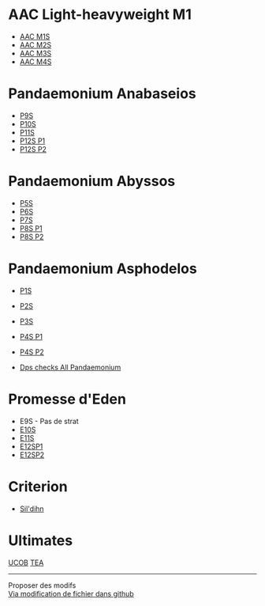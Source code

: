 # AAC Light-heavyweight M1
- [AAC M1S](./AAC/M1S)
- [AAC M2S](./AAC/M2S)
- [AAC M3S](./AAC/M3S)
- [AAC M4S](./AAC/M4S)

# Pandaemonium Anabaseios
- [P9S](./pandaemonium/P9S)
- [P10S](./pandaemonium/P10S)
- [P11S](./pandaemonium/P11S)
- [P12S P1](./pandaemonium/P12SP1)
- [P12S P2](./pandaemonium/P12SP2)

# Pandaemonium Abyssos
- [P5S](./pandaemonium/P5S)
- [P6S](./pandaemonium/P6S)
- [P7S](./pandaemonium/P7S)
- [P8S P1](./pandaemonium/P8SP1)
- [P8S P2](./pandaemonium/P8SP2)

# Pandaemonium Asphodelos 
- [P1S](./pandaemonium/P1S)
- [P2S](./pandaemonium/P2S)
- [P3S](./pandaemonium/P3S)
- [P4S P1](./pandaemonium/P4SP1)
- [P4S P2](./pandaemonium/P4SP2)

- [Dps checks All Pandaemonium](./pandaemonium/DPS)

# Promesse d'Eden 
- E9S - Pas de strat
- [E10S](./eden/E10S)
- [E11S](./eden/E11S)
- [E12SP1](./eden/E12SP1)
- [E12SP2](./eden/E12SP2)

# Criterion
- [ Sil'dihn](./criterion/Sildihn)

# Ultimates
[UCOB](./ultimates/ucob)
[TEA](./ultimates/tea)
* * *

Proposer des modifs  
[Via modification de fichier dans github](https://github.com/rerevival/rerevival.github.io)
